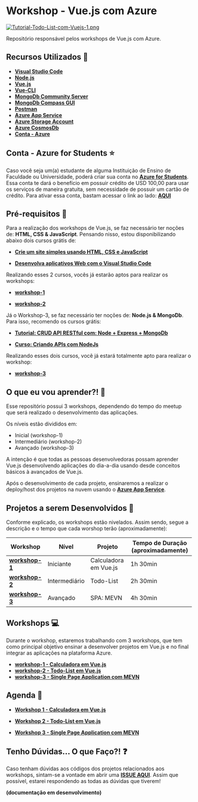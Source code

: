 # Workshop - Vue.js com Azure
[![Tutorial-Todo-List-com-Vuejs-1.png](https://i.postimg.cc/Mp1srBWL/Tutorial-Todo-List-com-Vuejs-1.png)](https://postimg.cc/k2XF2BRN)

Repositório responsável pelos workshops de Vue.js com Azure.

## Recursos Utilizados 🚀

* **[Visual Studio Code](https://code.visualstudio.com/?WT.mc_id=vuejsworkshop-github-gllemos)**
* **[Node.js](https://nodejs.org/en/)**
* **[Vue.js](https://vuejs.org/)**
* **[Vue-CLI](https://cli.vuejs.org/)**
* **[MongoDb Community Server](https://www.mongodb.com/download-center/community)**
* **[MongoDb Compass GUI](https://www.mongodb.com/download-center/compass)**
* **[Postman](https://www.getpostman.com/)**
* **[Azure App Service](https://azure.microsoft.com/services/app-service/?WT.mc_id=vuejsworkshop-github-gllemos)**
* **[Azure Storage Account](https://azure.microsoft.com/pt-br/services/storage/?WT.mc_id=vuejsworkshop-github-gllemos)**
* **[Azure CosmosDb](https://azure.microsoft.com/pt-br/services/cosmos-db/?WT.mc_id=vuejsworkshop-github-gllemos)**
* **[Conta - Azure](https://azure.microsoft.com/pt-br/?WT.mc_id=vuejsworkshop-github-gllemos)**

## Conta - Azure for Students ⭐️

Caso você seja um(a) estudante de alguma Instituição de Ensino de Faculdade ou Universidade, poderá criar sua conta no **[Azure for Students](https://azure.microsoft.com/pt-br/free/students/?WT.mc_id=vuejsworkshop-github-gllemos)**. Essa conta te dará o benefício em possuir crédito de USD 100,00 para usar os serviços de maneira gratuita, sem necessidade de possuir um cartão de crédito. Para ativar essa conta, bastam acessar o link ao lado: **[AQUI](https://azure.microsoft.com/pt-br/free/students/?WT.mc_id=vuejsworkshop-github-gllemos)**

## Pré-requisitos 📌

Para a realização dos workshops de Vue.js, se faz necessário ter noções de: **HTML, CSS & JavaScript**. Pensando nisso, estou disponibilizando abaixo dois cursos grátis de:

* **[Crie um site simples usando HTML, CSS e JavaScript](https://docs.microsoft.com/learn/modules/build-simple-website/?WT.mc_id=vuejsworkshop-github-gllemos)**

* **[Desenvolva aplicativos Web com o Visual Studio Code](https://docs.microsoft.com/learn/modules/develop-web-apps-with-vs-code/?WT.mc_id=vuejsworkshop-github-gllemos)**

Realizando esses 2 cursos, vocês já estarão aptos para realizar os workshops:

* **[workshop-1](workshop-1/workshop-1.md)**

* **[workshop-2](workshop-2/workshop-2.md)**

Já o Workshop-3, se faz necessário ter noções de: **Node.js & MongoDb**. Para isso, recomendo os cursos grátis:

* **[Tutorial: CRUD API RESTful com: Node + Express + MongoDb](https://www.youtube.com/playlist?list=PLb2HQ45KP0WstF2TXsreWRv-WUr5tqzy1)**

* **[Curso: Criando APIs com NodeJs](https://www.youtube.com/playlist?list=PLHlHvK2lnJndvvycjBqQAbgEDqXxKLoqn)**

Realizando esses dois cursos, você já estará totalmente apto para realizar o workshop:

* **[workshop-3](workshop-3/workshop-3.md)**

## O que eu vou aprender?! 📕

Esse repositório possui 3 workshops, dependendo do tempo do meetup que será realizado o desenvolvimento das aplicações. 

Os níveis estão divididos em:

* Inicial (workshop-1)
* Intermediário (workshop-2)
* Avançado (workshop-3)

A intenção é que todas as pessoas desenvolvedoras possam aprender Vue.js desenvolvendo aplicações do dia-a-dia usando desde conceitos básicos à avançados de Vue.js.

Após o desenvolvimento de cada projeto, ensinaremos a realizar o deploy/host dos projetos na nuvem usando o **[Azure App Service](https://azure.microsoft.com/?WT.mc_id=vuejsworkshop-github-gllemos)**.

## Projetos a serem Desenvolvidos 💾

Conforme explicado, os workshops estão nivelados. Assim sendo, segue a descrição e o tempo que cada worshop terão (aproximadamente):

| Workshop  | Nível  | Projeto  | Tempo de Duração (aproximadamente)  |   
|---|---|---|---|
| **[workshop-1](workshop-1/workshop-1.md)**  | Iniciante  | Calculadora em Vue.js  |  1h 30min |   
| **[workshop-2](workshop-2/workshop-2.md)**  | Intermediário  | Todo-List  | 2h 30min  |   
| **[workshop-3](workshop-3/workshop-3.md)**  | Avançado  | SPA: MEVN  | 4h 30min  |   

## Workshops 💻

Durante o workshop, estaremos trabalhando com 3 workshops, que tem como principal objetivo ensinar a desenvolver projetos em Vue.js e no final integrar as aplicações na plataforma Azure.

* **[workshop-1 - Calculadora em Vue.js](workshop-1/projeto-1/README.md)**
* **[workshop-2 - Todo-List em Vue.js](workshop-2/projeto-2/README.md)**
* **[workshop-3 - Single Page Application com MEVN](workshop-3/projeto-3/README.md)**

## Agenda 📒

* **[Workshop 1 - Calculadora em Vue.js](workshop-1/workshop-1.md)**

* **[Workshop 2 - Todo-List em Vue.js](workshop-2/workshop-2.md)**

* **[Workshop 3 - Single Page Application com MEVN](workshop-3/workshop-3.md)**

## Tenho Dúvidas... O que Faço?! ❓

Caso tenham dúvidas aos códigos dos projetos relacionados aos workshops, sintam-se a vontade em abrir uma **[ISSUE AQUI](https://github.com/glaucia86/vuejs-workshop/issues)**. Assim que possível, estarei respondendo as todas as dúvidas que tiverem!


**(documentação em desenvolvimento)**
